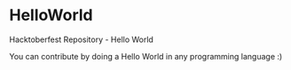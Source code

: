 # HelloWorld
Hacktoberfest Repository - Hello World

You can contribute by doing a Hello World in any programming language :)
